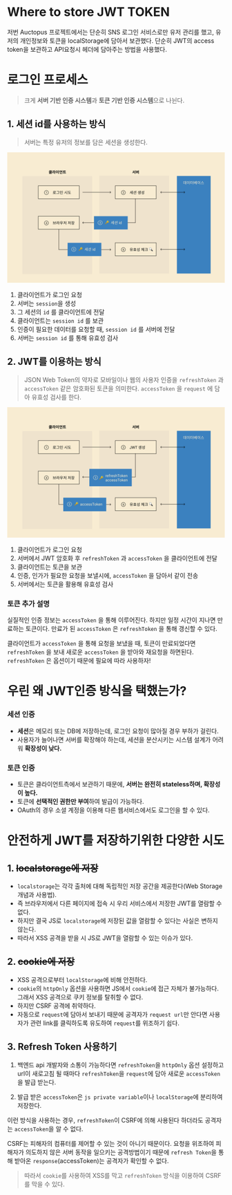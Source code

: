 # Where to store JWT TOKEN

저번 Auctopus 프로젝트에서는 단순히 SNS 로그인 서비스로만 유저 관리를 했고, 유저의 개인정보와 토큰을 localStorage에 담아서 보관했다. 단순히 JWT의 access token을 보관하고 API요청시 헤더에 담아주는 방법을 사용했다.

# 로그인 프로세스

> 크게 **서버 기반 인증 시스템**과 **토큰 기반 인증 시스템**으로 나뉜다.

## 1. 세션 id를 사용하는 방식

> 서버는 특정 유저의 정보를 담은 세션을 생성한다.

![SessionId](./assets/SessionId.png)

1. 클라이언트가 로그인 요청
2. 서버는 `session`을 생성
3. 그 세션의 `id` 를 클라이언트에 전달
4. 클라이언트는 `session id` 를 보관
5. 인증이 필요한 데이터를 요청할 때, `session id` 를 서버에 전달
6. 서버는 `session id` 를 통해 유효성 검사

## 2. JWT를 이용하는 방식

> JSON Web Token의 약자로 모바일이나 웹의 사용자 인증을 `refreshToken` 과 `accessToken` 같은 암호화된 토큰을 의미한다.
> `accessToken` 을 `request` 에 담아 유효성 검사를 한다.

![JWT](./assets/JWT.png)

1. 클라이언트가 로그인 요청
2. 서버에서 JWT 암호화 후 `refreshToken` 과 `accessToken` 을 클라이언트에 전달
3. 클라이언트는 토큰을 보관
4. 인증, 인가가 필요한 요청을 보낼시에, `accessToken` 을 담아서 같이 전송
5. 서버에서는 토큰을 활용해 유효성 검사

### 토큰 추가 설명

실질적인 인증 정보는 `accessToken` 을 통해 이루어진다. 하지만 일정 시간이 지나면 만료하는 토큰이다. 만료가 된 `accessToken` 은 `refreshToken` 을 통해 갱신할 수 있다.

클라이언트가 `accessToken` 을 통해 요청을 보냈을 때, 토큰이 만료되었다면 `refreshToken` 을 보내 새로운 `accessToken` 을 받아와 재요청을 하면된다. `refreshToken` 은 옵션이기 때문에 필요에 따라 사용하자!

# 우린 왜 JWT인증 방식을 택했는가?

### 세션 인증

- **세션**은 메모리 또는 DB에 저장하는데, 로그인 요청이 많아질 경우 부하가 걸린다.
- 사용자가 늘어나면 서버를 확장해야 하는데, 세션을 분산시키는 시스템 설계가 어려워 **확장성이 낮다.**

### 토큰 인증

- 토큰은 클라이언트측에서 보관하기 때문에, **서버는 완전히 stateless하며, 확장성이 높다.**
- 토큰에 **선택적인 권한만 부여**하여 발급이 가능하다.
- OAuth의 경우 소셜 계정을 이용해 다른 웹서비스에서도 로그인을 할 수 있다.

# 안전하게 JWT를 저장하기위한 다양한 시도

## 1. ~~localstorage에 저장~~

- `localstorage`는 각각 출처에 대해 독립적인 저장 공간을 제공한다(Web Storage 개념과 사용법).
- 즉 브라우저에서 다른 페이지에 접속 시 우리 서비스에서 저장한 JWT를 열람할 수 없다.
- 하지만 결국 JS로 `localstorage`에 저장된 값을 열람할 수 있다는 사실은 변하지 않는다.
- 따라서 XSS 공격을 받을 시 JS로 JWT을 열람할 수 있는 이슈가 있다.

## 2. ~~cookie에 저장~~

- XSS 공격으로부터 `localStorage`에 비해 안전하다.
- `cookie`의 `httpOnly` 옵션을 사용하면 JS에서 `cookie`에 접근 자체가 불가능하다.
  그래서 XSS 공격으로 쿠키 정보를 탈취할 수 없다.
- 하지만 CSRF 공격에 취약하다.
- 자동으로 `request`에 담아서 보내기 때문에
  공격자가 `request url`만 안다면
  사용자가 관련 link를 클릭하도록 유도하여 `request`를 위조하기 쉽다.

## 3. Refresh Token 사용하기

1. 백엔드 api 개발자와 소통이 가능하다면
   `refreshToken`을 `httpOnly` 옵션 설정하고
   url이 새로고침 될 때마다 `refreshToken`을 `request`에 담아
   새로운 `accessToken`을 발급 받는다.

2. 발급 받은 `accessToken`은 `js private variable`이나 `localStorage`에 분리하여 저장한다.

이런 방식을 사용하는 경우,
`refreshToken`이 CSRF에 의해 사용된다 하더라도
공격자는 `accessToken`을 알 수 없다.

CSRF는 피해자의 컴퓨터를 제어할 수 있는 것이 아니기 때문이다.
요청을 위조하여 피해자가 의도하지 않은 서버 동작을 일으키는 공격방법이기 때문에 `refresh Token`을 통해 받아온 `response`(accessToken)는 공격자가 확인할 수 없다.

> 따라서 `cookie`를 사용하여 XSS를 막고 `refreshToken` 방식을 이용하여 CSRF를 막을 수 있다.

